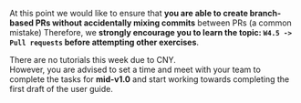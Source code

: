 <tip-box type="important"> 

At this point we would like to ensure that **you are able to create branch-based PRs without accidentally mixing commits** between PRs (a common mistake)
Therefore, we **strongly encourage you to learn the topic: `W4.5 -> Pull requests` before attempting other exercises**.

</tip-box>

    
<tip-box type="important"> 

There are no tutorials this week due to CNY. <br>
However, you are advised to set a time and meet with your team to complete the tasks for **mid-v1.0** and start working towards completing the first draft of the user guide.

</tip-box>

